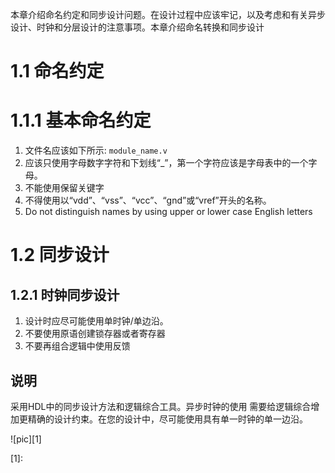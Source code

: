 本章介绍命名约定和同步设计问题。在设计过程中应该牢记，以及考虑和有关异步设计、时钟和分层设计的注意事项。本章介绍命名转换和同步设计

# 1.1 命名约定

# 1.1.1 基本命名约定
1. 文件名应该如下所示: `module_name.v`
2. 应该只使用字母数字字符和下划线“_”，第一个字符应该是字母表中的一个字母。
3. 不能使用保留关键字
4. 不得使用以“vdd”、“vss”、“vcc”、“gnd”或“vref”开头的名称。
5. Do not distinguish names by using upper or lower case English letters 

# 1.2 同步设计
## 1.2.1 时钟同步设计
1. 设计时应尽可能使用单时钟/单边沿。
2. 不要使用原语创建锁存器或者寄存器
3. 不要再组合逻辑中使用反馈

## 说明
采用HDL中的同步设计方法和逻辑综合工具。异步时钟的使用 需要给逻辑综合增加更精确的设计约束。在您的设计中，尽可能使用具有单一时钟的单一边沿。

![pic][1]

[1]: